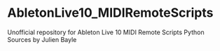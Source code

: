 # AbletonLive10_MIDIRemoteScripts
Unofficial repository for Ableton Live 10 MIDI Remote Scripts Python Sources by Julien Bayle
